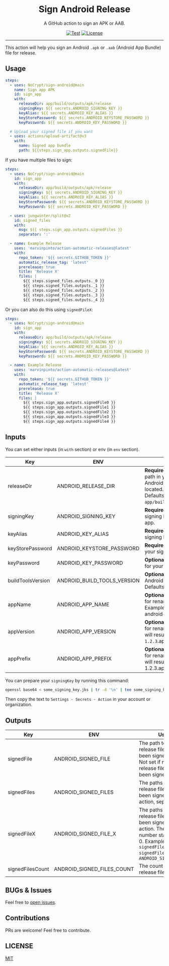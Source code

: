 <div align="center">
<h1>Sign Android Release</h1>
<p>A GitHub action to sign an APK or AAB.</p>

[![Test](https://github.com/NoCrypt/sign-android/actions/workflows/test.yml/badge.svg)](https://github.com/NoCrypt/sign-android/actions/workflows/test.yml)
[![License](https://img.shields.io/github/license/NoCrypt/sign-android?style=flat-square)](https://github.com/NoCrypt/sign-android/blob/main/LICENSE)

</div>

---

This action will help you sign an Android `.apk` or `.aab` (Android App Bundle)
file for release.

## Usage

```yml
steps:
  - uses: NoCrypt/sign-android@main 
    name: Sign app APK
    id: sign_app
    with:
      releaseDir: app/build/outputs/apk/release
      signingKey: ${{ secrets.ANDROID_SIGNING_KEY }}
      keyAlias: ${{ secrets.ANDROID_KEY_ALIAS }}
      keyStorePassword: ${{ secrets.ANDROID_KEYSTORE_PASSWORD }}
      keyPassword: ${{ secrets.ANDROID_KEY_PASSWORD }}

  # Upload your signed file if you want
  - uses: actions/upload-artifact@v3
    with:
      name: Signed app bundle
      path: ${{steps.sign_app.outputs.signedFile}}
```

If you have multiple files to sign:

```yaml
steps:
  - uses: NoCrypt/sign-android@main
    id: sign_app
    with:
      releaseDir: app/build/outputs/apk/release
      signingKey: ${{ secrets.ANDROID_SIGNING_KEY }}
      keyAlias: ${{ secrets.ANDROID_KEY_ALIAS }}
      keyStorePassword: ${{ secrets.ANDROID_KEYSTORE_PASSWORD }}
      keyPassword: ${{ secrets.ANDROID_KEY_PASSWORD }}

  - uses: jungwinter/split@v2
    id: signed_files
    with:
      msg: ${{ steps.sign_app.outputs.signedFiles }}
      separator: ':'

  - name: Example Release
    uses: 'marvinpinto/action-automatic-releases@latest'
    with:
      repo_token: '${{ secrets.GITHUB_TOKEN }}'
      automatic_release_tag: 'latest'
      prerelease: true
      title: 'Release X'
      files: |
        ${{ steps.signed_files.outputs._0 }}
        ${{ steps.signed_files.outputs._1 }}
        ${{ steps.signed_files.outputs._2 }}
        ${{ steps.signed_files.outputs._3 }}
        ${{ steps.signed_files.outputs._4 }}
```

Or you can also do this using `signedFileX`:

```yaml
steps:
  - uses: NoCrypt/sign-android@main
    id: sign_app
    with:
      releaseDir: app/build/outputs/apk/release
      signingKey: ${{ secrets.ANDROID_SIGNING_KEY }}
      keyAlias: ${{ secrets.ANDROID_KEY_ALIAS }}
      keyStorePassword: ${{ secrets.ANDROID_KEYSTORE_PASSWORD }}
      keyPassword: ${{ secrets.ANDROID_KEY_PASSWORD }}

  - name: Example Release
    uses: 'marvinpinto/action-automatic-releases@latest'
    with:
      repo_token: '${{ secrets.GITHUB_TOKEN }}'
      automatic_release_tag: 'latest'
      prerelease: true
      title: 'Release X'
      files: |
        ${{ steps.sign_app.outputs.signedFile0 }}
        ${{ steps.sign_app.outputs.signedFile1 }}
        ${{ steps.sign_app.outputs.signedFile2 }}
        ${{ steps.sign_app.outputs.signedFile3 }}
        ${{ steps.sign_app.outputs.signedFile4 }}
```

## Inputs

You can set either inputs (in `with` section) or env (in `env` section).

| Key               | ENV                         | Usage                                                                                                                                                        |
| ----------------- | --------------------------- | ------------------------------------------------------------------------------------------------------------------------------------------------------------ |
| releaseDir        | ANDROID_RELEASE_DIR         | **Required.** The relative directory path in your project where your Android release file will be located.<br />Defaults to `app/build/outputs/apk/release`. |
| signingKey        | ANDROID_SIGNING_KEY         | **Required.** The base64 encoded signing key used to sign your app.                                                                                          |
| keyAlias          | ANDROID_KEY_ALIAS           | **Required.** The alias of your signing key.                                                                                                                 |
| keyStorePassword  | ANDROID_KEYSTORE_PASSWORD   | **Required.** The password for your signing keystore.                                                                                                        |
| keyPassword       | ANDROID_KEY_PASSWORD        | **Optional.** The private password for your signing key.                                                                                                     |
| buildToolsVersion | ANDROID_BUILD_TOOLS_VERSION | **Optional.** The version of Android build tools to use. Defaults to Auto Detect.                                                                            |
| appName| ANDROID_APP_NAME | **Optional.** Prefered App Name for renaming. Defaults to `app`. Example: `name` will results android-`name`-1.2.3.apk                                                                            |
| appVersion | ANDROID_APP_VERSION | **Optional.** Prefered App Version for renaming. Example: `1.2.3` will results android-name-`1.2.3`.apk                                                                           |
| appPrefix | ANDROID_APP_PREFIX | **Optional.** Prefered App Prefix for renaming. Example: `android` will results `android`-name-1.2.3.apk                                                                           |

You can prepare your `signingKey` by running this command:

```sh
openssl base64 < some_signing_key.jks | tr -d '\n' | tee some_signing_key.jks.base64.txt
```

Then copy the text to `Settings - Secrets - Action` in your account or
organization.

## Outputs

| Key              | ENV                        | Usage                                                                                                                                                                          |
| ---------------- | -------------------------- | ------------------------------------------------------------------------------------------------------------------------------------------------------------------------------ |
| signedFile       | ANDROID_SIGNED_FILE        | The path to the single release file that have been signed.<br />Not set if multiple release files have been signed.                                                            |
| signedFiles      | ANDROID_SIGNED_FILES       | The paths to the release files that have been signed with this action, separated by `:`.                                                                                       |
| signedFileX      | ANDROID_SIGNED_FILE_X      | The paths to the release files that have been signed with this action. The `X` is index number starting from 0. Example: `signedFile0, signedFile1` or `ANDROID_SIGNED_FILE_0` |
| signedFilesCount | ANDROID_SIGNED_FILES_COUNT | The count of signed release files.                                                                                                                                             |

## BUGs & Issues

Feel free to [open issues](https://github.com/NoCrypt/sign-android/issues/new).

## Contributions

PRs are welcome! Feel free to contribute.

## LICENSE

[MIT](https://github.com/NoCrypt/sign-android/blob/main/LICENSE)
